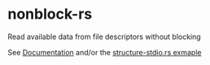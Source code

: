 # nonblock-rs
Read available data from file descriptors without blocking

See [Documentation](http://anowell.github.io/nonblock-rs/nonblock/) and/or the [structure-stdio.rs exmaple](master/examples/structure-stdio.rs/)

